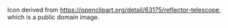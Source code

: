 Icon derived from https://openclipart.org/detail/63175/reflector-telescope, which is a public domain image.
